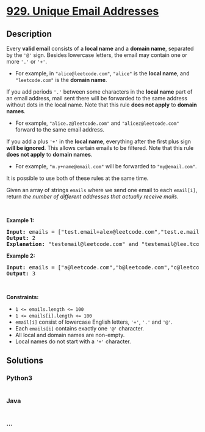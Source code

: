 # [929. Unique Email Addresses](https://leetcode.com/problems/unique-email-addresses)



## Description

<p>Every <strong>valid email</strong> consists of a <strong>local name</strong> and a <strong>domain name</strong>, separated by the <code>&#39;@&#39;</code> sign. Besides lowercase letters, the email may contain one or more <code>&#39;.&#39;</code> or <code>&#39;+&#39;</code>.</p>

<ul>
	<li>For example, in <code>&quot;alice@leetcode.com&quot;</code>, <code>&quot;alice&quot;</code> is the <strong>local name</strong>, and <code>&quot;leetcode.com&quot;</code> is the <strong>domain name</strong>.</li>
</ul>

<p>If you add periods <code>&#39;.&#39;</code> between some characters in the <strong>local name</strong> part of an email address, mail sent there will be forwarded to the same address without dots in the local name. Note that this rule <strong>does not apply</strong> to <strong>domain names</strong>.</p>

<ul>
	<li>For example, <code>&quot;alice.z@leetcode.com&quot;</code> and <code>&quot;alicez@leetcode.com&quot;</code> forward to the same email address.</li>
</ul>

<p>If you add a plus <code>&#39;+&#39;</code> in the <strong>local name</strong>, everything after the first plus sign <strong>will be ignored</strong>. This allows certain emails to be filtered. Note that this rule <strong>does not apply</strong> to <strong>domain names</strong>.</p>

<ul>
	<li>For example, <code>&quot;m.y+name@email.com&quot;</code> will be forwarded to <code>&quot;my@email.com&quot;</code>.</li>
</ul>

<p>It is possible to use both of these rules at the same time.</p>

<p>Given an array of strings <code>emails</code> where we send one email to each <code>email[i]</code>, return <em>the number of different addresses that actually receive mails</em>.</p>

<p>&nbsp;</p>
<p><strong>Example 1:</strong></p>

<pre>
<strong>Input:</strong> emails = [&quot;test.email+alex@leetcode.com&quot;,&quot;test.e.mail+bob.cathy@leetcode.com&quot;,&quot;testemail+david@lee.tcode.com&quot;]
<strong>Output:</strong> 2
<strong>Explanation:</strong> &quot;testemail@leetcode.com&quot; and &quot;testemail@lee.tcode.com&quot; actually receive mails.
</pre>

<p><strong>Example 2:</strong></p>

<pre>
<strong>Input:</strong> emails = [&quot;a@leetcode.com&quot;,&quot;b@leetcode.com&quot;,&quot;c@leetcode.com&quot;]
<strong>Output:</strong> 3
</pre>

<p>&nbsp;</p>
<p><strong>Constraints:</strong></p>

<ul>
	<li><code>1 &lt;= emails.length &lt;= 100</code></li>
	<li><code>1 &lt;= emails[i].length &lt;= 100</code></li>
	<li><code>email[i]</code> consist of lowercase English letters, <code>&#39;+&#39;</code>, <code>&#39;.&#39;</code> and <code>&#39;@&#39;</code>.</li>
	<li>Each <code>emails[i]</code> contains exactly one <code>&#39;@&#39;</code> character.</li>
	<li>All local and domain names are non-empty.</li>
	<li>Local names do not start with a <code>&#39;+&#39;</code> character.</li>
</ul>


## Solutions

<!-- tabs:start -->

### **Python3**

```python

```

### **Java**

```java

```

### **...**

```

```

<!-- tabs:end -->
